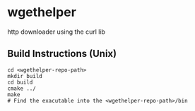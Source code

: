 # wgethelper
http downloader using the curl lib
## Build Instructions (Unix)
```
cd <wgethelper-repo-path>
mkdir build
cd build
cmake ../
make
# Find the exacutable into the <wgethelper-repo-path>/bin
```

